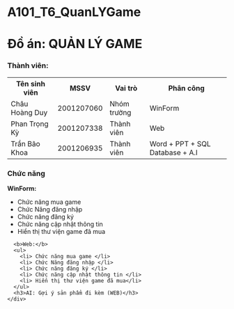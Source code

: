 # A101_T6_QuanLYGame
# Đồ án: QUẢN LÝ GAME
<HTML>
  <body>
    <div><h3>Thành viên:</h3></div>
    <div>
      <table>
        <tr>
          <th>Tên sinh viên</th>
          <th>MSSV</th>
          <th>Vai trò</th>
          <th>Phân công</th>
        </tr>
        <tr>
          <td>Châu Hoàng Duy</td>
          <td>2001207060</td>
          <td>Nhóm trưởng</td>
          <td>WinForm</td>
        </tr>
        <tr>
          <td>Phan Trọng Kỳ</td>
          <td>2001207338</td>
          <td>Thành viên</td>
          <td>Web</td>
        </tr>
        <tr>
          <td>Trần Bão Khoa</td>
          <td>2001206935</td>
          <td>Thành viên</td>
          <td>Word + PPT + SQL Database + A.I</td>
        </tr>
      </table>
    </div>
    <div><h3>Chức năng</h3></div>
    <div>
      <b>WinForm:</b>
      <ul>
        <li> Chức năng mua game </li>
        <li> Chức Năng đăng nhập </li>
        <li> Chức năng đăng ký </li>
        <li> Chức năng cập nhật thông tin </li>
        <li> Hiển thị thư viện game đã mua</li>
      </ul>
      
      <b>Web:</b>
      <ul>
        <li> Chức năng mua game </li>
        <li> Chức Năng đăng nhập </li>
        <li> Chức năng đăng ký </li>
        <li> Chức năng cập nhật thông tin </li>
        <li> Hiển thị thư viện game đã mua</li>
      </ul>
      <h3>AI: Gợi ý sản phẩm đi kèm (WEB)</h3>
    </div>
    

  </body>
</HTML>
